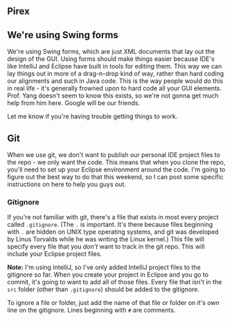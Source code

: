 Pirex
-----

## We're using Swing forms

We're using Swing forms, which are just XML documents that lay out the design of the GUI.
Using forms should make things easier because IDE's like IntelliJ and Eclipse have built in tools for editing them.
This way we can lay things out in more of a drag-n-drop kind of way, rather than hard coding our alignments and such in Java code.
This is the way people would do this in real life - it's generally frowned upon to hard code all your GUI elements.
Prof. Yang doesn't seem to know this exists, so we're not gonna get much help from him here. Google will be our friends.

Let me know if you're having trouble getting things to work.

## Git

When we use git, we don't want to publish our personal IDE project files to the repo - we only want the code.
This means that when you clone the repo, you'll need to set up your Eclipse environment around the code.
I'm going to figure out the best way to do that this weekend, so I can post some specific instructions on here to help you guys out.

### Gitignore

If you're not familiar with git, there's a file that exists in most every project called `.gitignore`.
(The `.` is important. It's there because files beginning with `.` are hidden on UNIX type operating systems,
and git was developed by Linus Torvalds while he was writing the Linux kernel.)
This file will specify every file that you _don't_ want to track in the git repo. This will include your Eclipse project files.

**Note:** I'm using IntelliJ, so I've only added IntelliJ project files to the gitignore so far.
When you create your project in Eclipse and you go to commit, it's going to want to add all of those files.
Every file that isn't in the `src` folder (other than `.gitignore`) should be added to the gitignore.

To ignore a file or folder, just add the name of that file or folder on it's own line on the gitignore.
Lines beginning with `#` are comments.
